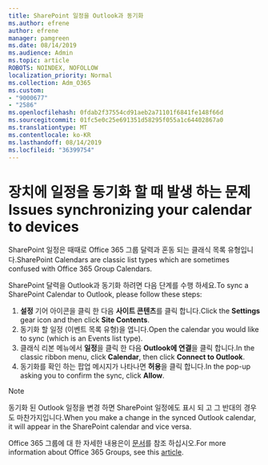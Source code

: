 ```yaml
---
title: SharePoint 일정을 Outlook과 동기화
ms.author: efrene
author: efrene
manager: pamgreen
ms.date: 08/14/2019
ms.audience: Admin
ms.topic: article
ROBOTS: NOINDEX, NOFOLLOW
localization_priority: Normal
ms.collection: Adm_O365
ms.custom:
- "9000677"
- "2586"
ms.openlocfilehash: 0fdab2f37554cd91aeb2a71101f6841fe148f66d
ms.sourcegitcommit: 01fc5e0c25e691351d58295f055a1c64402867a0
ms.translationtype: MT
ms.contentlocale: ko-KR
ms.lasthandoff: 08/14/2019
ms.locfileid: "36399754"
---
```

# <a name="issues-synchronizing-your-calendar-to-devices"></a><span data-ttu-id="88648-102">장치에 일정을 동기화 할 때 발생 하는 문제</span><span class="sxs-lookup"><span data-stu-id="88648-102">Issues synchronizing your calendar to devices</span></span>

<span data-ttu-id="88648-103">SharePoint 일정은 때때로 Office 365 그룹 달력과 혼동 되는 클래식 목록 유형입니다.</span><span class="sxs-lookup"><span data-stu-id="88648-103">SharePoint Calendars are classic list types which are sometimes confused with Office 365 Group Calendars.</span></span>

<span data-ttu-id="88648-104">SharePoint 달력을 Outlook과 동기화 하려면 다음 단계를 수행 하세요.</span><span class="sxs-lookup"><span data-stu-id="88648-104">To sync a SharePoint Calendar to Outlook, please follow these steps:</span></span>

1. <span data-ttu-id="88648-105">**설정** 기어 아이콘을 클릭 한 다음 **사이트 콘텐츠**를 클릭 합니다.</span><span class="sxs-lookup"><span data-stu-id="88648-105">Click the **Settings** gear icon and then click **Site Contents**.</span></span>
2. <span data-ttu-id="88648-106">동기화 할 일정 (이벤트 목록 유형)을 엽니다.</span><span class="sxs-lookup"><span data-stu-id="88648-106">Open the calendar you would like to sync (which is an Events list type).</span></span>
3. <span data-ttu-id="88648-107">클래식 리본 메뉴에서 **일정**을 클릭 한 다음 **Outlook에 연결**을 클릭 합니다.</span><span class="sxs-lookup"><span data-stu-id="88648-107">In the classic ribbon menu, click **Calendar**, then click **Connect to Outlook**.</span></span>
4. <span data-ttu-id="88648-108">동기화를 확인 하는 팝업 메시지가 나타나면 **허용**을 클릭 합니다.</span><span class="sxs-lookup"><span data-stu-id="88648-108">In the pop-up asking you to confirm the sync, click **Allow**.</span></span>

>[!Note]
> <span data-ttu-id="88648-109">동기화 된 Outlook 일정을 변경 하면 SharePoint 일정에도 표시 되 고 그 반대의 경우도 마찬가지입니다.</span><span class="sxs-lookup"><span data-stu-id="88648-109">When you make a change in the synced Outlook calendar, it will appear in the SharePoint calendar and vice versa.</span></span>

<span data-ttu-id="88648-110">Office 365 그룹에 대 한 자세한 내용은이 [문서](https://support.office.com/en-us/article/Learn-about-Office-365-groups-b565caa1-5c40-40ef-9915-60fdb2d97fa2)를 참조 하십시오.</span><span class="sxs-lookup"><span data-stu-id="88648-110">For more information about Office 365 Groups, see this [article](https://support.office.com/en-us/article/Learn-about-Office-365-groups-b565caa1-5c40-40ef-9915-60fdb2d97fa2).</span></span>
